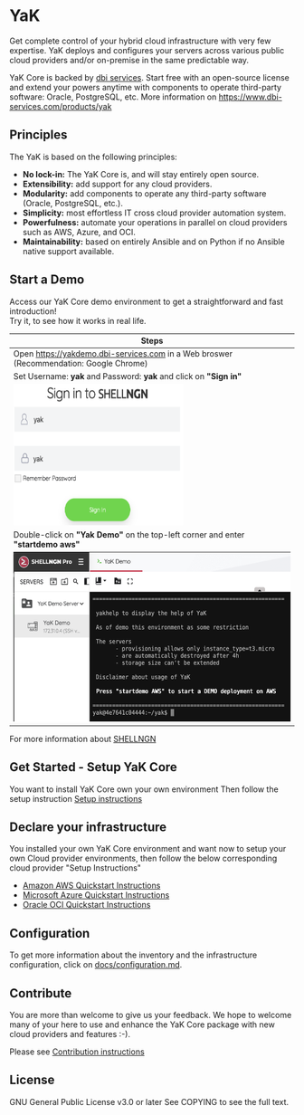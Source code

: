 # YaK

Get complete control of your hybrid cloud infrastructure with very few expertise. YaK deploys and configures your servers across various public cloud providers and/or on-premise in the same predictable way.

YaK Core is backed by [dbi services](https://www.dbi-services.com). Start free with an open-source license and extend your powers anytime with components to operate third-party software: Oracle, PostgreSQL, etc. More information on https://www.dbi-services.com/products/yak

## Principles

The YaK is based on the following principles:

- **No lock-in:** The YaK Core is, and will stay entirely open source.
- **Extensibility:** add support for any cloud providers.
- **Modularity:** add components to operate any third-party software (Oracle, PostgreSQL, etc.).
- **Simplicity:** most effortless IT cross cloud provider automation system.
- **Powerfulness:** automate your operations in parallel on cloud providers such as AWS, Azure, and OCI.
- **Maintainability:** based on entirely Ansible and on Python if no Ansible native support available.

## Start a Demo

Access our YaK Core demo environment to get a straightforward and fast introduction! <br>
Try it, to see how it works in real life.

| Steps                                                                                   |
| --------------------------------------------------------------------------------------- |
| Open https://yakdemo.dbi-services.com in a Web broswer  (Recommendation: Google Chrome) |
| Set Username: **yak**   and Password: **yak**  and click on **"Sign in"**               |
| <img src="/install/img/YaK_login.png"  width="300" height="250">                        |
| Double-click on **"Yak Demo"** on the top-left corner and enter **"startdemo aws"**     |
| <img src="/install/img/YaK_demo.png" width="600" height="300">                          |

For more information about [SHELLNGN](https://shellngn.com)

## Get Started - Setup YaK Core

You want to install YaK Core own your own environment
Then follow the setup instruction [Setup instructions](docs/setup.md)

## Declare your infrastructure

You installed your own YaK Core environment and want now to setup your own Cloud provider environments, then follow the below corresponding cloud provider "Setup Instructions"

- [Amazon AWS Quickstart Instructions](docs/quickstart_aws.md)
- [Microsoft Azure Quickstart Instructions](docs/quickstart_azure.md)
- [Oracle OCI Quickstart Instructions](docs/quickstart_oci.md)

## Configuration

To get more information about the inventory and the infrastructure configuration, click on [docs/configuration.md](https://gitlab.com/yak4all/yak/-/blob/main/docs/configuration/README.md).

## Contribute

You are more than welcome to give us your feedback.
We hope to welcome many of your here to use and enhance the YaK Core package with new cloud providers and features :-).

Please see [Contribution instructions](docs/contribution.md)

## License

GNU General Public License v3.0 or later
See COPYING to see the full text.
